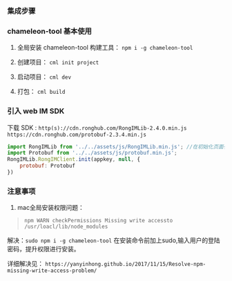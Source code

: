 ### 集成步骤

### chameleon-tool 基本使用

1. 全局安装 chameleon-tool 构建工具： `npm i -g chameleon-tool`
  
2. 创建项目： `cml init project`

3. 启动项目： `cml dev`

4. 打包： `cml build`

### 引入 web IM SDK 

下载 SDK : `http(s)://cdn.ronghub.com/RongIMLib-2.4.0.min.js` `https://cdn.ronghub.com/protobuf-2.3.4.min.js`


```js
import RongIMLib from '../../assets/js/RongIMLib.min.js'; //在初始化页面引入sdk
import Protobuf from '../../assets/js/protobuf.min.js';
RongIMLib.RongIMClient.init(appkey, null, {
    protobuf: Protobuf
})
```

### 注意事项

1. mac全局安装权限问题：

> `npm WARN checkPermissions Missing write accessto /usr/loacl/lib/node_modules`

解决：`sudo npm i -g chameleon-tool` 在安装命令前加上sudo,输入用户的登陆密码，提升权限进行安装。

> 

详细解决见： `https://yanyinhong.github.io/2017/11/15/Resolve-npm-missing-write-access-problem/`

